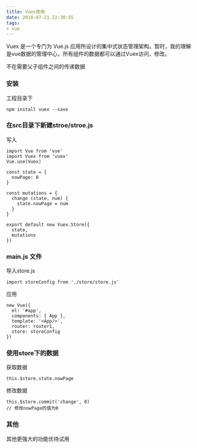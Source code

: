 ```yaml
---
title: Vuex使用
date: 2018-07-21 22:30:55
tags:
- vue
---
```


Vuex 是一个专门为 Vue.js 应用所设计的集中式状态管理架构。暂时，我的理解是vue数据的管理中心，所有组件的数据都可以通过Vuex访问，修改。

不在需要父子组件之间的传递数据

### 安装

工程目录下

```
npm install vuex --save
```

### 在src目录下新建stroe/stroe.js

写入

```
import Vue from 'vue'
import Vuex from 'vuex'
Vue.use(Vuex)

const state = {
  nowPage: 0
}

const mutations = {
  change (state, num) {
    state.nowPage = num
  }
}

export default new Vuex.Store({
  state,
  mutations
})
```

### main.js 文件

导入store.js

```
import storeConfig from './store/store.js'
```

应用

```
new Vue({
  el: '#app',
  components: { App },
  template: '<App/>',
  router: router1,
  store: storeConfig
})
```

### 使用store下的数据

获取数据

```
this.$store.state.nowPage
```

修改数据

```
this.$store.commit('change', 0) 
// 修改nowPage的值为0
```

### 其他

其他更强大的功能优待试用